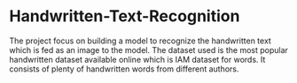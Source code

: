 # Handwritten-Text-Recognition
The project focus on building a model to recognize the handwritten text which is fed as an image to the model.
The dataset used is the most popular handwritten dataset available online which is IAM dataset for words.
It consists of plenty of handwritten words from different authors.

